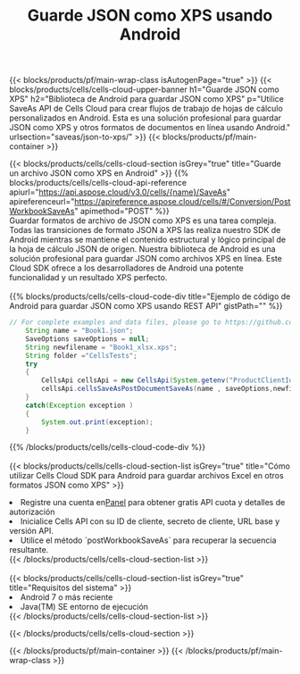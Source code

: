 ﻿---
title:  Guarde JSON como XPS usando Android
description:  Utilizando Aspose.Cells Cloud SDK para Android para guardar el archivo en formato JSON como archivo en formato XPS.
---
{{< blocks/products/pf/main-wrap-class isAutogenPage="true" >}}
{{< blocks/products/cells/cells-cloud-upper-banner h1="Guarde JSON como XPS" h2="Biblioteca de Android para guardar JSON como XPS" p="Utilice SaveAs API de Cells Cloud para crear flujos de trabajo de hojas de cálculo personalizados en Android. Esta es una solución profesional para guardar JSON como XPS y otros formatos de documentos en línea usando Android." urlsection="saveas/json-to-xps/" >}}
{{< blocks/products/pf/main-container >}}

{{< blocks/products/cells/cells-cloud-section isGrey="true" title="Guarde un archivo JSON como XPS en Android" >}}
{{% blocks/products/cells/cells-cloud-api-reference apiurl="https://api.aspose.cloud/v3.0/cells/{name}/SaveAs" apireferenceurl="https://apireference.aspose.cloud/cells/#/Conversion/PostWorkbookSaveAs" apimethod="POST" %}}
<br/>
Guardar formatos de archivo de JSON como XPS es una tarea compleja. Todas las transiciones de formato JSON a XPS las realiza nuestro SDK de Android mientras se mantiene el contenido estructural y lógico principal de la hoja de cálculo JSON de origen. Nuestra biblioteca de Android es una solución profesional para guardar JSON como archivos XPS en línea. Este Cloud SDK ofrece a los desarrolladores de Android una potente funcionalidad y un resultado XPS perfecto.
<br/>
<br/>
{{% blocks/products/cells/cells-cloud-code-div title="Ejemplo de código de Android para guardar JSON como XPS usando REST API" gistPath="" %}}
  
```java
// For complete examples and data files, please go to https://github.com/aspose-cells-cloud/aspose-cells-cloud-android/
    String name = "Book1.json";
    SaveOptions saveOptions = null;
    String newfilename = "Book1_xlsx.xps";
    String folder ="CellsTests";
    try
    {
        CellsApi cellsApi = new CellsApi(System.getenv("ProductClientId"), System.getenv("ProductClientSecret"));
        cellsApi.cellsSaveAsPostDocumentSaveAs(name , saveOptions,newfilename,false,false,folder,null,null,null,true);                       
    }
    catch(Exception exception )
    {
        System.out.print(exception);
    }
```
  
{{% /blocks/products/cells/cells-cloud-code-div %}}
<br/>
<br/>
{{< blocks/products/cells/cells-cloud-section-list isGrey="true" title="Cómo utilizar Cells Cloud SDK para Android para guardar archivos Excel en otros formatos JSON como XPS" >}}
<li> Registre una cuenta en<a href="https://dashboard.aspose.cloud/">Panel</a> para obtener gratis API cuota y detalles de autorización</li>
<li>Inicialice Cells API con su ID de cliente, secreto de cliente, URL base y versión API.</li>
<li>Utilice el método `postWorkbookSaveAs` para recuperar la secuencia resultante.</li>
{{< /blocks/products/cells/cells-cloud-section-list >}}
<br/>
<br/>
{{< blocks/products/cells/cells-cloud-section-list isGrey="true" title="Requisitos del sistema" >}}
<li>Android 7 o más reciente</li>
<li>Java(TM) SE entorno de ejecución</li>
{{< /blocks/products/cells/cells-cloud-section-list >}}

{{< /blocks/products/cells/cells-cloud-section >}}

{{< /blocks/products/pf/main-container >}}
{{< /blocks/products/pf/main-wrap-class >}}
